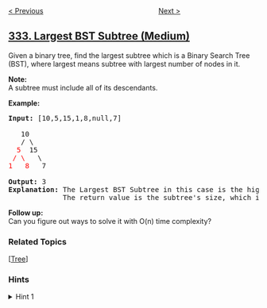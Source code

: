 <!--|This file generated by command(leetcode description); DO NOT EDIT.    |-->
<!--+----------------------------------------------------------------------+-->
<!--|@author    openset <openset.wang@gmail.com>                           |-->
<!--|@link      https://github.com/openset                                 |-->
<!--|@home      https://github.com/openset/leetcode                        |-->
<!--+----------------------------------------------------------------------+-->

[< Previous](https://github.com/openset/leetcode/tree/master/problems/reconstruct-itinerary "Reconstruct Itinerary")
　　　　　　　　　　　　　　　　
[Next >](https://github.com/openset/leetcode/tree/master/problems/increasing-triplet-subsequence "Increasing Triplet Subsequence")

## [333. Largest BST Subtree (Medium)](https://leetcode.com/problems/largest-bst-subtree "最大 BST 子树")

<p>Given a binary tree, find the largest subtree which is a Binary Search Tree (BST), where largest means subtree with largest number of nodes in it.</p>

<p><b>Note:</b><br />
A subtree must include all of its descendants.</p>

<p><strong>Example:</strong></p>

<pre>
<strong>Input: </strong>[10,5,15,1,8,null,7]

   10 
   / \ 
<font color="red">  5</font>  15 
<font color="red"> / \</font>   \ 
<font color="red">1   8</font>   7

<strong>Output:</strong> 3
<strong>Explanation: </strong>The Largest BST Subtree in this case is the highlighted one.
             The return value is the subtree&#39;s size, which is 3.
</pre>

<p><b>Follow up:</b><br />
Can you figure out ways to solve it with O(n) time complexity?</p>

### Related Topics
  [[Tree](https://github.com/openset/leetcode/tree/master/tag/tree/README.md)]

### Hints
<details>
<summary>Hint 1</summary>
You can recursively use algorithm similar to <a href="https://leetcode.com/problems/validate-binary-search-tree/">98. Validate Binary Search Tree</a> at each node of the tree, which will result in O(nlogn) time complexity.
</details>
